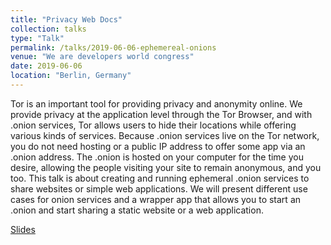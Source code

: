 ```yaml
---
title: "Privacy Web Docs"
collection: talks
type: "Talk"
permalink: /talks/2019-06-06-ephemereal-onions
venue: "We are developers world congress"
date: 2019-06-06
location: "Berlin, Germany"
---
```


Tor is an important tool for providing privacy and anonymity online. We provide privacy at the application level through the Tor Browser, and with .onion services, Tor allows users to hide their locations while offering various kinds of services. Because .onion services live on the Tor network, you do not need hosting or a public IP address to offer some app via an .onion address. The .onion is hosted on your computer for the time you desire, allowing the people visiting your site to remain anonymous, and you too. This talk is about creating and running ephemeral .onion services to share websites or simple web applications. We will present different use cases for onion services and a wrapper app that allows you to start an .onion and start sharing a static website or a web application.

[Slides](https://slides.com/hiropaw/deck-15-18-23)

